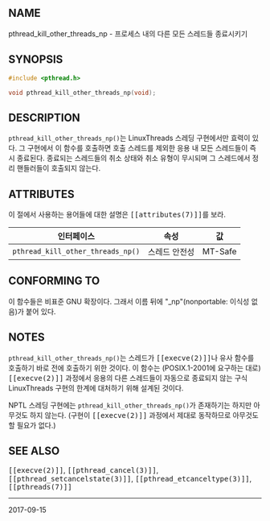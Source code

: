 ## NAME

pthread_kill_other_threads_np - 프로세스 내의 다른 모든 스레드들 종료시키기

## SYNOPSIS

```c
#include <pthread.h>

void pthread_kill_other_threads_np(void);
```

## DESCRIPTION

`pthread_kill_other_threads_np()`는 LinuxThreads 스레딩 구현에서만 효력이 있다. 그 구현에서 이 함수를 호출하면 호출 스레드를 제외한 응용 내 모든 스레드들이 즉시 종료된다. 종료되는 스레드들의 취소 상태와 취소 유형이 무시되며 그 스레드에서 정리 핸들러들이 호출되지 않는다.

## ATTRIBUTES

이 절에서 사용하는 용어들에 대한 설명은 <tt>[[attributes(7)]]</tt>를 보라.

| 인터페이스 | 속성 | 값 |
| --- | --- | --- |
| `pthread_kill_other_threads_np()` | 스레드 안전성 | MT-Safe |

## CONFORMING TO

이 함수들은 비표준 GNU 확장이다. 그래서 이름 뒤에 "\_np"(nonportable: 이식성 없음)가 붙어 있다.

## NOTES

`pthread_kill_other_threads_np()`는 스레드가 <tt>[[execve(2)]]</tt>나 유사 함수를 호출하기 바로 전에 호출하기 위한 것이다. 이 함수는 (POSIX.1-2001에 요구하는 대로) <tt>[[execve(2)]]</tt> 과정에서 응용의 다른 스레드들이 자동으로 종료되지 않는 구식 LinuxThreads 구현의 한계에 대처하기 위해 설계된 것이다.

NPTL 스레딩 구현에는 `pthread_kill_other_threads_np()`가 존재하기는 하지만 아무것도 하지 않는다. (구현이 <tt>[[execve(2)]]</tt> 과정에서 제대로 동작하므로 아무것도 할 필요가 없다.)

## SEE ALSO

<tt>[[execve(2)]]</tt>, <tt>[[pthread_cancel(3)]]</tt>, <tt>[[pthread_setcancelstate(3)]]</tt>, <tt>[[pthread_etcanceltype(3)]]</tt>, <tt>[[pthreads(7)]]</tt>

----

2017-09-15
